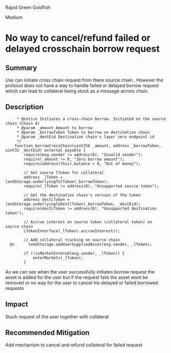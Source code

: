Rapid Green Goldfish

Medium

# No way to cancel/refund failed or delayed crosschain borrow request

## Summary
Use can initiate cross chain request from there source chain , However the protocol does not have a way to handle failed or delayed borrow request which can lead to collateral being stuck as a message across chain.
## Description
```solidity
     * @notice Initiates a cross-chain borrow. Initiated on the source chain (Chain A)
     * @param _amount Amount to borrow
     * @param _borrowToken Token to borrow on destination chain
     * @param _destEid Destination chain's layer zero endpoint id
     */
    function borrowCrossChain(uint256 _amount, address _borrowToken, uint32 _destEid) external payable {
        require(msg.sender != address(0), "Invalid sender");
        require(_amount != 0, "Zero borrow amount");
        require(address(this).balance > 0, "Out of money");

        // Get source lToken for collateral
        address _lToken = lendStorage.underlyingTolToken(_borrowToken);
        require(_lToken != address(0), "Unsupported source token");

        // Get the destination chain's version of the token
        address destLToken = lendStorage.underlyingToDestlToken(_borrowToken, _destEid);
        require(destLToken != address(0), "Unsupported destination token");

        // Accrue interest on source token (collateral token) on source chain
        LTokenInterface(_lToken).accrueInterest();

        // Add collateral tracking on source chain
  @>      lendStorage.addUserSuppliedAsset(msg.sender, _lToken);

        if (!isMarketEntered(msg.sender, _lToken)) {
            enterMarkets(_lToken);
        }
```
As we can see when the user successfully initiates borrow request the asset is added for the user but if the request fails the asset wont be removed or no way for the user to cancel his delayed or failed borrowed requests
## Impact
Stuck request of the user together with collateral
## Recommended Mitigation
Add mechanism to cancel and refund collateral for failed request